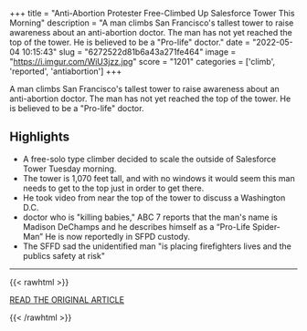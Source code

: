 +++
title = "Anti-Abortion Protester Free-Climbed Up Salesforce Tower This Morning"
description = "A man climbs San Francisco's tallest tower to raise awareness about an anti-abortion doctor. The man has not yet reached the top of the tower. He is believed to be a \"Pro-life\" doctor."
date = "2022-05-04 10:15:43"
slug = "6272522d81b6a43a271fe464"
image = "https://i.imgur.com/WiU3jzz.jpg"
score = "1201"
categories = ['climb', 'reported', 'antiabortion']
+++

A man climbs San Francisco's tallest tower to raise awareness about an anti-abortion doctor. The man has not yet reached the top of the tower. He is believed to be a \"Pro-life\" doctor.

## Highlights

- A free-solo type climber decided to scale the outside of Salesforce Tower Tuesday morning.
- The tower is 1,070 feet tall, and with no windows it would seem this man needs to get to the top just in order to get there.
- He took video from near the top of the tower to discuss a Washington D.C.
- doctor who is "killing babies," ABC 7 reports that the man's name is Madison DeChamps and he describes himself as a “Pro-Life Spider-Man” He is now reportedly in SFPD custody.
- The SFFD sad the unidentified man "is placing firefighters lives and the publics safety at risk"

---

{{< rawhtml >}}
  <p class="article-category">
    <a target="_blank" href="https://sfist.com/2022/05/03/some-dude-free-climbed-up-salesforce-tower-this-morning/">READ THE ORIGINAL ARTICLE</a>
  </p>
{{< /rawhtml >}}
